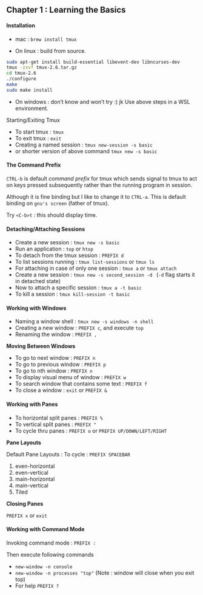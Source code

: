 ## Chapter 1 : Learning the Basics

#### Installation

- mac : `brew install tmux`

- On linux : build from source.

````bash
sudo apt-get install build-essential libevent-dev libncurses-dev
tmux -zxvf tmux-2.6.tar.gz
cd tmux-2.6
./configure
make
sudo make install
````

- On windows : don’t know and won’t try :) jk Use above steps in a WSL environment.

Starting/Exiting Tmux

- To start tmux : `tmux`
- To exit tmux : `exit`
- Creating a named session : `tmux new-session -s basic`
- or shorter version of above command `tmux new -s basic`

#### The Command Prefix

`CTRL-b` is default *command prefix* for tmux which sends signal to tmux to act on keys pressed subsequently rather than the running program in session.

Although it is fine binding but I like to change it to `CTRL-a`. This is default binding on `gnu's screen` (father of tmux).

Try `<C-b>t` : this should display time. 

#### Detaching/Attaching Sessions

- Create a new session : `tmux new -s basic`
- Run an application : `top` or `htop`
- To detach from the tmux session : `PREFIX d`
- To list sessions running : `tmux list-sessions` or `tmux ls`
- For attaching in case of  only one session : `tmux a` or `tmux attach` 
- Create a new session : `tmux new -s second_session -d ` (`-d` flag starts it in detached state)
- Now to attach a specific session : `tmux a -t basic`
- To kill a session : `tmux kill-session -t basic`

#### Working with Windows

- Naming a window shell : `tmux new -s windows -n shell`
- Creating a new window : `PREFIX c`, and execute `top`
- Renaming the window : `PREFIX ,`

**Moving Between Windows**

- To go to next window : `PREFIX n`
- To go to previous window : `PREFIX p`
- To go to nth window : `PREFIX n`
- To display visual menu of window : `PREFIX w`
- To search window that contains some text : `PREFIX f`
- To close a window : `exit` or `PREFIX &`

#### Working with Panes

- To horizontal split panes : `PREFIX %`
- To vertical split panes : `PREFIX "`
- To cycle thru panes : `PREFIX o` or `PREFIX UP/DOWN/LEFT/RIGHT`

**Pane Layouts** 

Default Pane Layouts :  To cycle  : `PREFIX SPACEBAR`

1. even-horizontal
2. even-vertical
3. main-horizontal
4. main-vertical
5. Tiled

**Closing Panes**

`PREFIX x` or `exit`

#### Working with Command Mode

Invoking command mode : `PREFIX :`

Then execute following commands

- `new-window -n console`
- `new-window -n processes "top"` (Note : window will close when you exit top)
- For help `PREFIX ?`